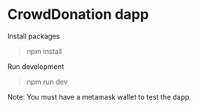 # CrowdDonation dapp

Install packages
> npm install

Run development
> npm run dev


Note: You must have a metamask wallet to test the dapp.
